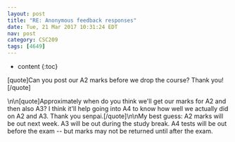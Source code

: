 ```yaml
---
layout: post
title: "RE: Anonymous feedback responses"
date: Tue, 21 Mar 2017 10:31:24 EDT
nav: post
category: CSC209
tags: [4649]
---
```


* content
{:toc}

[quote]Can you post our A2 marks before we drop the course? Thank you![/quote]
<!-- more -->
<p>\n\n[quote]Approximately when do you think we'll get our marks for A2 and then also A3? I think it'll help going into A4 to know how well we actually did on A2 and A3. Thank you senpai.[/quote]\n\nMy best guess: A2 marks will be out next week. A3 will be out during the study break. A4 tests will be out before the exam -- but marks may not be returned until after the exam.</p>
